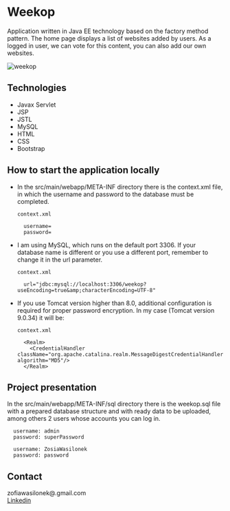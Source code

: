 # Weekop

Application written in Java EE technology based on the factory method pattern.
The home page displays a list of websites added by users. As a logged in user, we can vote for this content,
you can also add our own websites.


![weekop](https://user-images.githubusercontent.com/59224048/90867695-12e7c480-e396-11ea-8f58-3c8402b03f7a.png)

## Technologies

* Javax Servlet
* JSP 
* JSTL
* MySQL
* HTML
* CSS
* Bootstrap


## How to start the application locally

* In the src/main/webapp/META-INF directory there is the context.xml file, in which the username and password
 to the database must be completed.
 
    ```
    context.xml 
    
      username=
      password=
    
    ```  

* I am using MySQL, which runs on the default port 3306. If your database name is different or you use a different port,
 remember to change it in the url parameter.
 
    ```
    context.xml 
    
      url="jdbc:mysql://localhost:3306/weekop?useEncoding=true&amp;characterEncoding=UTF-8"
    
    ```

* If you use Tomcat version higher than 8.0, additional configuration 
 is required for proper password encryption. In my case (Tomcat version 9.0.34) it will be:

    ```
    context.xml
    
      <Realm>
        <CredentialHandler className="org.apache.catalina.realm.MessageDigestCredentialHandler" algorithm="MD5"/>
      </Realm>
    ```


## Project presentation

In the src/main/webapp/META-INF/sql directory there is the weekop.sql file with a prepared database structure 
and with ready data to be uploaded, among others 2 users whose accounts you can log in.

```
  username: admin
  password: superPassword
```

```
  username: ZosiaWasilonek
  password: password
```


## Contact 

zofiawasilonek@.gmail.com<br>
<a href="https://www.linkedin.com/in/zofia-wasilonek/">Linkedin</a>
